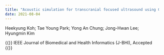 ```yaml
---
title: "Acoustic simulation for transcranial focused ultrasound using GAN-based synthetic CT"
date: 2021-08-04
---
```


Heekyung Koh; Tae Young Park; Yong An Chung; Jong-Hwan Lee; Hyungmin Kim

{{<format bright-green>}}
IEEE Journal of Biomedical and Health Informatics (J-BHI), Accepted
{{</format>}}

<!-- [[PubMed](https://pubmed.ncbi.nlm.nih.gov/34048901/) / -->
<!-- [Google Scholar](https://scholar.google.com/scholar?hl=en&as_sdt=0%2C5&q=Predictors+of+real-time+fMRI+neurofeedback+performance+and+improvement+%E2%80%93+A+machine+learning+mega-analysis&btnG=) / -->
<!-- [Journal Home](https://www.sciencedirect.com/science/article/pii/S1053811921004845)] -->
